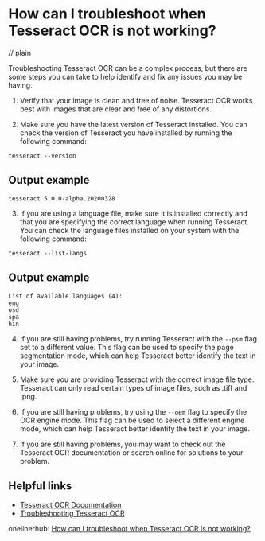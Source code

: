 # How can I troubleshoot when Tesseract OCR is not working?
// plain

Troubleshooting Tesseract OCR can be a complex process, but there are some steps you can take to help identify and fix any issues you may be having.

1. Verify that your image is clean and free of noise. Tesseract OCR works best with images that are clear and free of any distortions.

2. Make sure you have the latest version of Tesseract installed. You can check the version of Tesseract you have installed by running the following command:
```
tesseract --version
```
## Output example

```
tesseract 5.0.0-alpha.20200328
```

3. If you are using a language file, make sure it is installed correctly and that you are specifying the correct language when running Tesseract. You can check the language files installed on your system with the following command:
```
tesseract --list-langs
```
## Output example

```
List of available languages (4):
eng
osd
spa
hin
```

4. If you are still having problems, try running Tesseract with the `--psm` flag set to a different value. This flag can be used to specify the page segmentation mode, which can help Tesseract better identify the text in your image.

5. Make sure you are providing Tesseract with the correct image file type. Tesseract can only read certain types of image files, such as .tiff and .png.

6. If you are still having problems, try using the `--oem` flag to specify the OCR engine mode. This flag can be used to select a different engine mode, which can help Tesseract better identify the text in your image.

7. If you are still having problems, you may want to check out the Tesseract OCR documentation or search online for solutions to your problem.

## Helpful links
- [Tesseract OCR Documentation](https://github.com/tesseract-ocr/tesseract/wiki)
- [Troubleshooting Tesseract OCR](https://www.makeuseof.com/tag/troubleshooting-tesseract-ocr/)

onelinerhub: [How can I troubleshoot when Tesseract OCR is not working?](https://onelinerhub.com/tesseract-ocr/how-can-i-troubleshoot-when-tesseract-ocr-is-not-working)